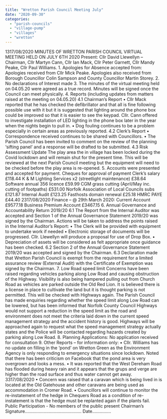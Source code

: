 ```yaml
---
title: "Wretton Parish Council Meeting July"
date: "2020-09-30"
categories: 
  - "parish-councils"
  - "village-pump"
  - "villages"
  - "wretton"
---
```


1317/08/2020 MINUTES OF WRETTON PARISH COUNCIL VIRTUAL MEETING HELD ON JULY 6TH 2020 Present: Cllr David Llewellyn – Chairman, Cllr Martyn Cann, Cllr Ian Mack, Cllr Peter Garnett, Cllr Mandy Peake, Cllr Paul Williams. 1. Apologies for Absence accepted from: Apologies received from Cllr Mick Peake. Apologies also received from Borough Councillor Colin Sampson and County Councillor Martin Storey. 2. No declarations of Interest made 3. The minutes of the virtual meeting held on 04.05.20 were agreed as a true record. Minutes will be signed once the Council can meet physically. 4. Reports (including updates from matters raised at the meeting on 04.05.20) 4.1 Chairman’s Report • Cllr Mack reported that he has checked the defibrillator and that all is fine following possible use with it but it is suggested that lighting around the phone box could be improved so that it is easier to see the keypad. Cllr. Cann offered to investigate installation of LED lighting in the phone box later in the year when the nights begin to pull in. • Dog fouling continues to be a problem especially in certain areas as previously reported. 4.2 Clerk’s Report • Correspondence received continues to be shared with Councillors. • The Parish Council has been invited to comment on the review of the planning ‘sifting panel’ and a response will be drafted to be submitted. 4.3 Risk Assessment Update The play area the in village has been locked during the Covid lockdown and will remain shut for the present time. This will be reviewed at the next Parish Council meeting but the equipment will need to be checked before the play area is re-opened. 5. Accounts were presented and accepted for payment. Cheques for approval of payment Clerk’s salary £118.44 K & M Lighting Services x2 (streetlight maintenance) £38.64 Software annual 356 licence £59.99 CGM grass cutting (April/May inc. cutting of footpaths) £531.00 Norfolk Association of Local Councils subs £121.87 Internal Audit £123.25 Fasthosts domain renewal £25.18 HMRC PAYE £44.40 2317/08/2020 Finance – @ 29th March 2020: Current Account £9577.18 Business Premium Account £3467.15 6. Annual Governance and Accountability Return 2019/20 6.1 The Report from the Internal Auditor was accepted and Section 1 of the Annual Governance Statement 2019/20 was signed by the Chairman. Actions will be taken to address the points raised in the Internal Auditor’s Report: • The Clerk will be provided with equipment to undertake work if needed • Electronic storage of documents will be progressed. Cllr. Llewellyn will produce a proposal for use of Drop Box. • Depreciation of assets will be considered as felt appropriate once guidance has been checked. 6.2 Section 2 of the Annual Governance Statement 2019/20 was accepted and signed by the Chairman. 6.3 Declaration made that Wretton Parish Council is exempt from the requirement for a limited assurance review (External Audit) with the Certificate of Exemption was signed by the Chairman. 7. Low Road speed limit Concerns have been raised regarding vehicles parking along Low Road and causing obstruction of the Highway. Visibility is also being hampered pulling out from Church Road as vehicles are parked outside the Old Red Lion. It is believed there is a license in place to cultivate the land but it is thought parking is not permitted. This will be checked with Highways again. The Parish Council has made enquiries regarding whether the speed limit along Low Road can be lowered, but has been informed that Norfolk County Council Highways would not support a reduction in the speed limit as the road and environment does not meet the criteria laid down in the current speed management strategy and the accident history is good. Highways will be approached again to request what the speed management strategy actually states and the Police will be contacted regarding hazards created by parking along Low Road. 8. Planning Applications: No application received for consultation 9. Other Reports – for information only: • Cllr. Williams has no update on filling in the ‘pond’ on Wretton Green as the Environment Agency is only responding to emergency situations since lockdown. Noted that there has been criticism on Facebook that the pond area is very overgrown and looks a mess. • It was reported that the West Dereham Road has flooded during heavy rain and it appears that the grups and verge are higher than the road surface and thus water cannot get away. 3317/08/2020 • Concern was raised that a caravan which is being lived in is located at the Old Gatehouse and other caravans are being used as accommodation in Cromer Road. • Councillors will continue to monitor the re-instatement of the hedge in Chequers Road as a condition of re-instatement is that the hedge must be replanted again if the plants fail. Public Participation - No members of the public present Chairman’s Signature……………………………………… Date……………
